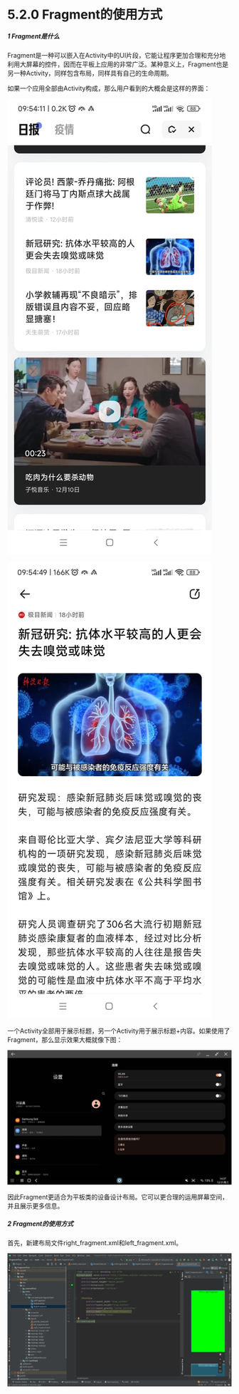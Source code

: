 # 5.2.0 Fragment的使用方式

##### 1 Fragment是什么

Fragment是一种可以嵌入在Activity中的UI片段，它能让程序更加合理和充分地利用大屏幕的控件，因而在平板上应用的非常广泛。某种意义上，Fragment也是另一种Activity，同样包含布局，同样具有自己的生命周期。

如果一个应用全部由Activity构成，那么用户看到的大概会是这样的界面：

![1671587732027](image/5.2.0Fragment的使用方式/1671587732027.png)

![1671604515987](image/5.2.0Fragment的使用方式/1671604515987.png)

一个Activity全部用于展示标题，另一个Activity用于展示标题+内容。如果使用了Fragment，那么显示效果大概就像下图：

![1671604709619](image/5.2.0Fragment的使用方式/1671604709619.png "Fragment的显示效果")

因此Fragment更适合为平板类的设备设计布局。它可以更合理的运用屏幕空间，并且展示更多信息。

##### 2 Fragment的使用方式

首先，新建布局文件right_fragment.xml和left_fragment.xml。

![1671606035479](image/5.2.0Fragment的使用方式/1671606035479.png)
